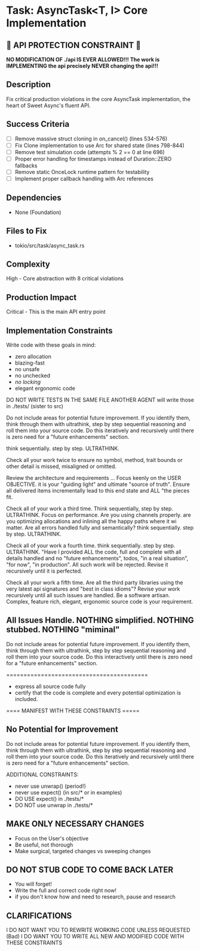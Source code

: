 # Task: AsyncTask<T, I> Core Implementation

## 🚨 API PROTECTION CONSTRAINT 🚨
**NO MODIFICATION OF ./api IS EVER ALLOWED!!! The work is IMPLEMENTING the api precisely NEVER changing the api!!!**

## Description
Fix critical production violations in the core AsyncTask implementation, the heart of Sweet Async's fluent API.

## Success Criteria
- [ ] Remove massive struct cloning in on_cancel() (lines 534-576)
- [ ] Fix Clone implementation to use Arc for shared state (lines 798-844)
- [ ] Remove test simulation code (attempts % 2 == 0 at line 696)
- [ ] Proper error handling for timestamps instead of Duration::ZERO fallbacks
- [ ] Remove static OnceLock runtime pattern for testability
- [ ] Implement proper callback handling with Arc references

## Dependencies
- None (Foundation)

## Files to Fix
- tokio/src/task/async_task.rs

## Complexity
High - Core abstraction with 8 critical violations

## Production Impact
Critical - This is the main API entry point
## Implementation Constraints

Write code with these goals in mind: 

  - zero allocation
  - blazing-fast
  - no unsafe
  - no unchecked 
  - *no locking*
  - elegant ergonomic code

DO NOT WRITE TESTS IN THE SAME FILE
ANOTHER AGENT will write those in ./tests/ (sister to src)


Do not include areas for potential future improvement. If you identify them, think through them with ultrathink, step by step sequential reasoning and roll them into your source code. Do this iteratively and recursively until there is zero need for a "future enhancements" section.

think sequentially. step by step. ULTRATHINK.

Check all your work twice to ensure no symbol, method, trait bounds or other detail is missed, misaligned or omitted.

Review the architecture and requirements ... Focus keenly on the USER OBJECTIVE. it is your "guiding light" and ultimate "source of truth". Ensure all delivered items incrementally lead to this end state and ALL "the pieces fit.

Check all of your work a third time. Think sequentially, step by step. ULTRATHINK. Focus on performance. Are you using channels properly. are you optimizing allocations and inlining all the happy paths where it wi matter. Are all errors handled fully and semantically? think sequentially. step by step. ULTRATHINK.

Check all of your work a fourth time. think sequentially. step by step. ULTRATHINK. "Have I provided ALL the code, full and complete with all details handled and no "future enhancements", todos, "in a real situation", "for now", "in production". All such work will be rejected. Revise it recursively until it is perfected. 

Check all your work a fifth time. Are all the third party libraries using the very latest api signatures and "best in class idioms"? Revise your work recursively until all such issues are handled. Be a software artisan. Complex, feature rich, elegant, ergonomic source code is your requirement.

## All Issues Handle. NOTHING simplified. NOTHING stubbed. NOTHING "miminal"

Do not include areas for potential future improvement. If you identify them, think through them with ultrathink, step by step sequential reasoning and roll them into your source code. Do this interactively until there is zero need for a "future enhancements" section.

=========================================

- express all source code fully
- certify that the code is complete and every potential optimization is included.


==== MANIFEST WITH THESE CONSTRAINTS =====

## No Potential for Improvement

Do not include areas for potential future improvement. If you identify them, think through them with ultrathink, step by step sequential reasoning and roll them into your source code. Do this iteratively and recursively until there is zero need for a "future enhancements" section.

ADDITIONAL CONSTRAINTS:

- never use unwrap() (period!)
- never use expect() (in src/* or in examples)
- DO USE expect() in ./tests/*
- DO NOT use unwrap in ./tests/*

## MAKE ONLY NECESSARY CHANGES

- Focus on the User's objective
- Be useful, not thorough
- Make surgical, targeted changes vs sweeping changes

## DO NOT STUB CODE TO COME BACK LATER

- You will forget! 
- Write the full and correct code right now!
- if you don't know how and need to research, pause and research

## CLARIFICATIONS 

I DO NOT WANT YOU TO REWRITE WORKING CODE UNLESS REQUESTED (Bad)
I DO WANT YOU TO WRITE ALL NEW AND MODIFIED CODE WITH THESE CONSTRAINTS 